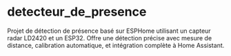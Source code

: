 # detecteur_de_presence
Projet de détection de présence basé sur ESPHome utilisant un capteur radar LD2420 et un ESP32. Offre une détection précise avec mesure de distance, calibration automatique, et intégration complète à Home Assistant.
